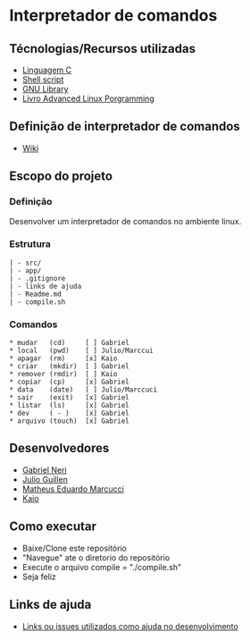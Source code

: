 # Interpretador de comandos

## Técnologias/Recursos utilizadas
- [Linguagem C](https://pt.wikipedia.org/wiki/C_(linguagem_de_programa%C3%A7%C3%A3o))
- [Shell script](https://www.devmedia.com.br/introducao-ao-shell-script-no-linux/25778)
- [GNU Library](http://www.gnu.org/software/libc/manual/html_node/index.html)
- [Livro Advanced Linux Porgramming](http://docs.linux.cz/programming/other/ALP/advanced-linux-programming.pdf)

## Definição de interpretador de comandos
- [Wiki](https://pt.wikipedia.org/wiki/Interpretador_de_comandos)

## Escopo do projeto

  ### Definição
  Desenvolver um interpretador de comandos no ambiente linux.

  ### Estrutura
    | - src/
    | - app/
    | - .gitignore
    | - links de ajuda
    | - Readme.md
    | - compile.sh

  ### Comandos
    * mudar   (cd)     [ ] Gabriel
    * local   (pwd)    [ ] Julio/Marccui  
    * apagar  (rm)     [x] Kaio
    * criar   (mkdir)  [ ] Gabriel
    * remover (rmdir)  [ ] Kaio
    * copiar  (cp)     [x] Gabriel
    * data    (date)   [ ] Julio/Marccuci
    * sair    (exit)   [x] Gabriel
    * listar  (ls)     [x] Gabriel
    * dev     ( - )    [x] Gabriel
    * arquivo (touch)  [x] Gabriel

## Desenvolvedores
 - [Gabriel Neri](https://www.linkedin.com/in/nerigabriel/)
 - [Julio Guillen]()
 - [Matheus Eduardo Marcucci]()
 - [Kaio](https://github.com/MisterKaiou)

## Como executar
 - Baixe/Clone este repositório
 - "Navegue" ate o diretorio do repositório
 - Execute o arquivo compile =  "./compile.sh"
 - Seja feliz

## Links de ajuda
 - [Links ou issues utilizados como ajuda no desenvolvimento](https://github.com/neriGabriel/interpretador_de_comandos/blob/master/Links%20de%20ajuda.md)
